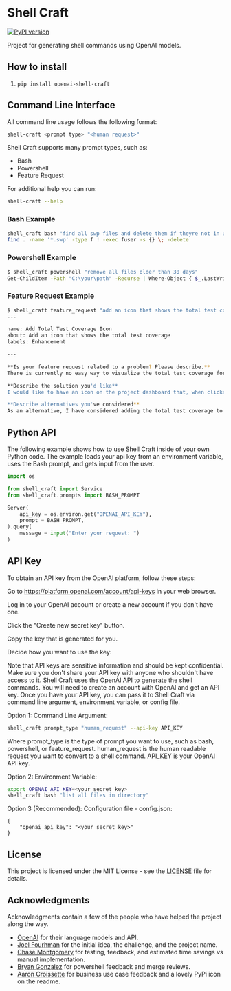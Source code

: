 # Shell Craft

[![PyPI version](https://img.shields.io/pypi/v/openai-shell-craft?color=green&label=PyPI)](https://pypi.org/project/openai-shell-craft/)

Project for generating shell commands using OpenAI models.

## How to install

1. `pip install openai-shell-craft`

## Command Line Interface

All command line usage follows the following format:

```bash
shell-craft <prompt type> "<human request>"
```

Shell Craft supports many prompt types, such as:
* Bash
* Powershell
* Feature Request

For additional help you can run:

```bash
shell-craft --help
```

### Bash Example

```bash
shell_craft bash "find all swp files and delete them if theyre not in use"
find . -name '*.swp' -type f ! -exec fuser -s {} \; -delete
```

### Powershell Example
```bash
$ shell_craft powershell "remove all files older than 30 days"
Get-ChildItem -Path "C:\your\path" -Recurse | Where-Object { $_.LastWriteTime -lt (Get-Date).AddDays(-30)} | Remove-Item -Force
```

### Feature Request Example

```bash
$ shell_craft feature_request "add an icon that shows the total test coverage"
---

name: Add Total Test Coverage Icon
about: Add an icon that shows the total test coverage
labels: Enhancement

---

**Is your feature request related to a problem? Please describe.**
There is currently no easy way to visualize the total test coverage for a project.

**Describe the solution you'd like**
I would like to have an icon on the project dashboard that, when clicked, displays the total test coverage for the project. This will allow developers to easily monitor and improve the overall test coverage for the project.

**Describe alternatives you've considered**
As an alternative, I have considered adding the total test coverage to the project README file. However, this solution would not be as easily accessible as an icon on the project dashboard.
```

## Python API

The following example shows how to use Shell Craft inside of your own Python code. The example loads your api key from an environment variable, uses the Bash prompt, and gets input from the user.

```python
import os

from shell_craft import Service
from shell_craft.prompts import BASH_PROMPT

Server(
    api_key = os.environ.get("OPENAI_API_KEY"),
    prompt = BASH_PROMPT,
).query(
    message = input("Enter your request: ")
)
```

## API Key
To obtain an API key from the OpenAI platform, follow these steps:

Go to https://platform.openai.com/account/api-keys in your web browser.

Log in to your OpenAI account or create a new account if you don't have one.

Click the "Create new secret key" button.

Copy the key that is generated for you.

Decide how you want to use the key:

Note that API keys are sensitive information and should be kept confidential. Make sure you don't share your API key with anyone who shouldn't have access to it.
Shell Craft uses the OpenAI API to generate the shell commands. You will need to create an account with OpenAI and get an API key. Once you have your API key, you can pass it to Shell Craft via command line argument, environment variable, or config file.

Option 1: Command Line Argument:
```bash
shell_craft prompt_type "human_request" --api-key API_KEY
```

Where prompt_type is the type of prompt you want to use, such as bash, powershell, or feature_request. human_request is the human readable request you want to convert to a shell command. API_KEY is your OpenAI API key.

Option 2: Environment Variable:
```bash
export OPENAI_API_KEY=<your secret key>
shell_craft bash "list all files in directory"
```

Option 3 (Recommended): Configuration file - config.json:
```
{
    "openai_api_key": "<your secret key>"
}
```

## License

This project is licensed under the MIT License - see the [LICENSE](LICENSE) file for details.

## Acknowledgments

Acknowledgments contain a few of the people who have helped the project along the way.

* [OpenAI](https://openai.com/) for their language models and API.
* [Joel Fourhman](https://github.com/joelfourhman) for the initial idea, the challenge, and the project name.
* [Chase Montgomery](https://github.com/BLuFeNiX) for testing, feedback, and estimated time savings vs manual implementation.
* [Bryan Gonzalez](https://www.linkedin.com/in/bryan-gonzalez-2b86ba67/) for powershell feedback and merge reviews.
* [Aaron Croissette](https://www.linkedin.com/in/acrois/) for business use case feedback and a lovely PyPi icon on the readme.